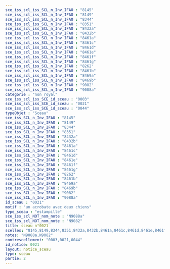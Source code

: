```yaml
---
sce_iss_scl_iss_SCL_n_Inv_IFAO : "8145"
sce_iss_scl_iss_SCL_n_Inv_IFAO : "8149"
sce_iss_scl_iss_SCL_n_Inv_IFAO : "8344"
sce_iss_scl_iss_SCL_n_Inv_IFAO : "8351"
sce_iss_scl_iss_SCL_n_Inv_IFAO : "8432a"
sce_iss_scl_iss_SCL_n_Inv_IFAO : "8432b"
sce_iss_scl_iss_SCL_n_Inv_IFAO : "8461a"
sce_iss_scl_iss_SCL_n_Inv_IFAO : "8461c"
sce_iss_scl_iss_SCL_n_Inv_IFAO : "8461d"
sce_iss_scl_iss_SCL_n_Inv_IFAO : "8461e"
sce_iss_scl_iss_SCL_n_Inv_IFAO : "8461f"
sce_iss_scl_iss_SCL_n_Inv_IFAO : "8461g"
sce_iss_scl_iss_SCL_n_Inv_IFAO : "8262"
sce_iss_scl_iss_SCL_n_Inv_IFAO : "8461b"
sce_iss_scl_iss_SCL_n_Inv_IFAO : "8469a"
sce_iss_scl_iss_SCL_n_Inv_IFAO : "8469b"
sce_iss_scl_iss_SCL_n_Inv_IFAO : "9082"
sce_iss_scl_iss_SCL_n_Inv_IFAO : "9088a"
categorie : "non royal"
sce_iss_scl_iss_SCE_id_sceau : "0003"
sce_iss_scl_iss_SCE_id_sceau : "0021"
sce_iss_scl_iss_SCE_id_sceau : "0044"
typeObjet : "Sceau"
sce_iss_SCL_n_Inv_IFAO : "8145"
sce_iss_SCL_n_Inv_IFAO : "8149"
sce_iss_SCL_n_Inv_IFAO : "8344"
sce_iss_SCL_n_Inv_IFAO : "8351"
sce_iss_SCL_n_Inv_IFAO : "8432a"
sce_iss_SCL_n_Inv_IFAO : "8432b"
sce_iss_SCL_n_Inv_IFAO : "8461a"
sce_iss_SCL_n_Inv_IFAO : "8461c"
sce_iss_SCL_n_Inv_IFAO : "8461d"
sce_iss_SCL_n_Inv_IFAO : "8461e"
sce_iss_SCL_n_Inv_IFAO : "8461f"
sce_iss_SCL_n_Inv_IFAO : "8461g"
sce_iss_SCL_n_Inv_IFAO : "8262"
sce_iss_SCL_n_Inv_IFAO : "8461b"
sce_iss_SCL_n_Inv_IFAO : "8469a"
sce_iss_SCL_n_Inv_IFAO : "8469b"
sce_iss_SCL_n_Inv_IFAO : "9082"
sce_iss_SCL_n_Inv_IFAO : "9088a"
id_sceau : "0021"
motif : "un acrobate avec deux chiens"
type_sceau : "estampille"
sce_iss_scl_NOT_nom_note : "N9088a"
sce_iss_scl_NOT_nom_note : "N9082"
title: sceau n°0021
scelles: "8145,8149,8344,8351,8432a,8432b,8461a,8461c,8461d,8461e,8461f,8461g,8262,8461b,8469a,8469b,9082,9088a"
notes: "N9088a,N9082"
contrescellement: "0003,0021,0044"
id_notice: 0021
layout: notice_sceau
type: sceau
partie: 2
---
```

